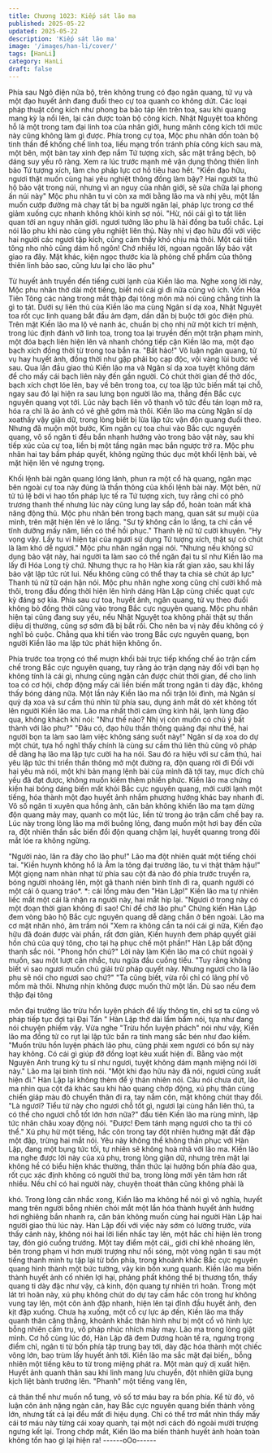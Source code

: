 ```yaml
---
title: Chương 1023: Kiếp sát lão ma
published: 2025-05-22
updated: 2025-05-22
description: 'Kiếp sát lão ma'
image: '/images/han-li/cover/'
tags: [HanLi]
category: HanLi
draft: false
---
```


Phía sau Ngô điện nửa bộ, trên không trung có đạo ngân quang,
tử vụ và một đạo huyết ảnh đang đuổi theo cự toa quanh co
không dứt.
Các loại pháp thuật công kích như phong ba bão táp lên trên toa,
sau khi quang mang kỳ lạ nổi lên, lại cản được toàn bộ công kích.
Nhật Nguyệt toa không hỗ là một trong tam đại linh toa của nhân
giới, hung mãnh công kích tới mức này cũng không làm gì được.
Phía trong cự toa, Mộc phu nhân dồn toàn bộ tinh thần để khống
chế linh toa, liều mạng trốn tránh phía công kích sau mà, một bên,
một bàn tay xinh đẹp nắm Tứ tượng xích, sắc mặt trắng bệch, bộ
dáng suy yếu rõ ràng.
Xem ra lúc trước mạnh mẽ vận dụng thông thiên linh bảo Tứ
tượng xích, làm cho pháp lực cơ hồ tiêu hao hết.
"Kiền đạo hữu, ngươi thật muốn cùng hai yêu nghiệt thông đồng
làm bậy? Hai người ta thủ hộ bảo vật trong núi, nhưng vì an nguy
của nhân giới, sẽ sửa chữa lại phong ấn núi này"
Mộc phu nhân tu vi còn xa mới bằng lão ma và nhị yêu, một lần
muốn cướp đường mà chạy tất bị ba người ngăn lại, pháp lực
trong cơ thể giảm xuống cực nhanh không khỏi kinh sợ nói.
"Hừ, nói cái gì to tát liên quan tới an nguy nhân giới. ngươi tưởng
lão phu là hài đồng ba tuổi chắc. Lại nói lão phu khi nào cùng yêu
nghiệt liên thủ. Này nhị vị đạo hữu đối với việc hai người các
ngươi tập kích, cũng cảm thấy khó chịu mà thôi. Một cái tiên tông
nho nhỏ cũng dám hồ ngôn! Chớ nhiều lời, ngoan ngoãn lấy bảo
vật giao ra đây. Mặt khác, kiện ngọc thước kia là phỏng chế phẩm
của thông thiên linh bảo sao, cũng lưu lại cho lão phu"

Từ huyết ảnh truyền đến tiếng cười lạnh của Kiền lão ma.
Nghe xong lời này, Mộc phu nhân thở dài một tiếng, biết nói cái gì
đi nữa cũng vô ích. Vốn Hóa Tiên Tông các nàng trong mắt thập
đại tông môn mà nói cũng chẳng tính là gì to tát.
Dưới sự liên thủ của Kiền lão ma cùng Ngân sí dạ xoa, Nhật
Nguyêt toa rốt cục linh quang bắt đầu ảm đạm, dần dần bị buộc
tới góc điện phủ.
Trên mặt Kiền lão ma lộ vẻ nanh ác, chuẩn bị cho nhị nữ một kích
trí mệnh, trong lúc định đánh vỡ linh toa, trong toa lại truyền đến
một trận phạm minh, một đóa bạch liên hiện lên và nhanh chóng
tiếp cận Kiền lão ma, một đạo bạch xích đồng thời từ trong toa
bắn ra.
"Bất hảo!" Vô luận ngân quang, tử vụ hay huyết ảnh, đồng thời
như gặp phải bọ cạp độc, vội vàng lùi bước về sau. Qua lần đầu
giao thủ Kiền lão ma và Ngân sí dạ xoa tuyệt không dám để cho
mấy cái bạch liên này đến gần người.
Có chút thời gian để thở dốc, bạch xích chợt lóe lên, bay về bên
trong toa, cự toa lập tức biến mất tại chỗ, ngay sau đó lại hiện ra
sau lưng bọn người lão ma, thẳng đến Bắc cực nguyên quang vọt
tới.
Lúc này bạch liên vô thanh vô tức đều tán loạn mở ra, hóa ra chỉ
là ảo ảnh có vẻ ghê gớm mà thôi.
Kiền lão ma cùng Ngân sí dạ xoathấy vậy giận dữ, trong lòng biết
bị lừa lập tức vận độn quang đuổi theo.
Nhưng đã muộn một bước, Kim ngân cự toa chui vào Bắc cực
nguyên quang, vô số ngân ti đều bắn nhanh hướng vào trong bảo
vật này, sau khi tiếp xúc của cự toa, liền bị một tầng ngân mạc
bắn ngược trở ra.
Mộc phu nhân hai tay bấm pháp quyết, không ngừng thúc dục
một khối lệnh bài, vẻ mặt hiện lên vẻ ngưng trọng.

Khối lệnh bài ngân quang lóng lánh, phun ra một cổ hà quang,
ngân mạc bên ngoài cự toa này đúng là thần thông của khối lệnh
bài này. Một bên, nữ tử tú lệ bởi vì hao tổn pháp lực tế ra Tứ
tượng xích, tuy rằng chỉ có phô trương thanh thế nhưng lúc này
cũng lung lay sắp đổ, hoàn toàn mất khả năng động thủ.
Mộc phu nhân bên trong bạch mang, quan sát sư muội của mình,
trên mặt hiện lên vẻ lo lắng.
"Sư tỷ không cần lo lắng, ta chỉ cần về tĩnh dưỡng mấy năm, liền
có thể hồi phục."
Thanh lệ nữ tử cười khuyên.
"Hy vọng vậy. Lấy tu vi hiện tại của ngươi sử dụng Tứ tượng xích,
thật sự có chút là làm khó dễ ngươi."
Mộc phu nhân ngần ngại nói.
"Nhưng nếu không sử dụng bảo vật này, hai người ta làm sao có
thể ngăn đại tu sĩ như Kiền lão ma lấy đi Hóa Long tỳ chứ. Nhưng
thực ra họ Hàn kia rất gian xảo, sau khi lấy bảo vật lập tức rút lui.
Nếu không cũng có thể thay ta chia sẻ chút áp lực"
Thanh tú nữ tữ oán hận nói.
Mộc phu nhân nghe xong cũng chỉ cười khổ mà thôi, trong đầu
đồng thời hiện lên hình dáng Hàn Lập cùng chiếc quạt cực kỳ
đáng sợ kia.
Phía sau cự toa, huyết ảnh, ngân quang, tử vụ theo đuổi không
bỏ đồng thời cũng vào trong Bắc cực nguyên quang.
Mộc phu nhân hiện tại cũng đang suy yếu, nếu Nhật Nguyệt toa
không phải thật sự thần diệu dị thường, cũng sợ sớm đã bị bắt
rồi. Cho nên ba vị này đều không có ý nghĩ bỏ cuộc.
Chẳng qua khi tiến vào trong Bắc cực nguyên quang, bọn người
Kiền lão ma lập tức phát hiện không ổn.

Phía trước toa trọng có thể mượn khối bài trực tiếp khống chế ảo
trận cấm chế trong Bắc cực nguyên quang, tuy rằng ảo trận dạng
này đối với bạn họ không tính là cái gì, nhưng cũng ngăn cản
được chút thời gian, để cho linh toa có cơ hội, chớp động mấy cái
liền biến mất trong ngân ti dày đặc, không thấy bóng dáng nữa.
Một lần này Kiền lão ma nổi trận lôi đình, mà Ngân sí quỷ dạ xoa
và sư cầm thú nhìn từ phía sau, dụng ánh mắt dò xét không tốt
lên người Kiền lão ma.
Lão ma nhất thời cảm ứng kinh hãi, lạnh lùng đảo qua, không
khách khí nói:
"Như thế nào? Nhị vị còn muốn có chủ ý bất thành với lão phu?"
"Đâu có, đạo hữu thần thông quảng đại như thế, hai người bọn ta
làm sao làm việc không sáng suốt này!"
Ngân sí dạ xoa do dự một chút, tựa hồ nghĩ thấy chính là cùng sư
cầm thú liên thủ cũng vô pháp dễ dàng hạ lão ma lập tực cười ha
ha nói. Sau đó ra hiệu với sư cầm thú, hai yêu lập tức thi triển
thần thông mở một đường ra, độn quang rời đi
Đối với hai yêu mà nói, một khi bản mạng lệnh bài của mình đã
tới tay, mục đích chủ yếu đã đạt được, không muốn kiếm thêm
phiền phức.
Kiền lão ma chứng kiến hai bóng dáng biến mất khỏi Bắc cực
nguyên quang, mới cười lạnh một tiếng, hóa thành một đạo huyết
ảnh nhắm phương hướng khác bay nhanh đi.
Vô số ngân ti xuyên qua hồng ảnh, căn bản không khiến lão ma
tạm dừng độn quang mảy may, quanh co một lúc, liền từ trong ảo
trận cấm chế bay ra.
Lúc này trong lòng lão ma mới buông lỏng, đang muốn một hơi
bay đến cửa ra, đột nhiên thần sắc biến đổi độn quang chậm lại,
huyết quanng trong đôi mắt lóe ra không ngừng.

"Người nào, lăn ra đây cho lão phu!"
Lão ma đột nhiên quát một tiếng chói tai.
"Kiền huynh không hổ là Âm la tông đại trưởng lão, tu vi thật thâm
hậu!"
Một giọng nam nhàn nhạt từ phía sau cột đá nào đó phía trước
truyền ra, bóng người nhoáng lên, một gã thanh niên bình tĩnh đi
ra, quanh người có một cái ô quang tráo*.
*: cái lồng màu đen
"Hàn Lập!"
Kiền lão ma tự nhiên liếc mắt một cái là nhận ra người này, hai
mắt híp lại.
"Ngươi ở trong này có một đoạn thời gian không đi sao! Chỉ để
chờ lão phu"
Chứng kiến Hàn Lập đem vòng bảo hộ Bắc cực nguyên quang dễ
dàng chắn ở bên ngoài. Lão ma cơ mặt nhăn nhó, âm trầm nói
"Xem ra không cần ta nói cái gì nữa, Kiền đạo hữu đã đoán được
vài phần, rất đơn giản, Kiền huynh đem pháp quyết giải hồn chú
của quý tông, cho tại hạ phục chế một phần!"
Hàn Lập bất động thanh sắc nói.
"Phong hồn chú?"
Lời này làm Kiền lão ma có chút ngoài ý muốn, sau một lượt cân
nhắc, tựu ngửa đầu cuồng tiếu.
"Tuy rằng không biết vì sao ngươi muốn chú giải trừ pháp quyết
này. Nhưng ngươi cho là lão phu sẽ nói cho ngươi sao chứ?"
"Ta cũng biết, vừa rồi chỉ có lãng phí võ mồm mà thôi. Nhưng nhịn
không được muốn thử một lần. Dù sao nếu đem thập đại tông

môn đại trưởng lão trừu hồn luyện phách để lấy thông tin, chỉ sợ
ta cũng vô pháp tiếp tục đợi tại Đại Tấn "
Hàn Lập thở dài lẩm bẩm nói, tựa như đang nói chuyện phiếm
vậy.
Vừa nghe "Trừu hồn luyện phách" nói như vậy, Kiền lão ma đồng
tử co rụt lại lập tức bắn ra tinh mang sắc bén như đao kiếm.
"Muốn trừu hồn luyện phách lão phu, cũng phải xem ngươi có bổn
sự này hay không. Có cái gì giúp đỡ đồng loạt kêu xuất hiện đi.
Bằng vào một Nguyên Anh trung kỳ tu sĩ như ngươi, tuyệt không
dám mạnh miệng nói lời này." Lão ma lại bình tĩnh nói.
"Một khi đạo hữu này đã nói, ngươi cũng xuất hiện đi."
Hàn Lập lại không thèm để ý thản nhiên nói.
Câu nói chưa dứt, lão ma nhìn qua cột đá khác sau khi hào quang
chớp động, xú phụ thân cùng chiến giáp màu đỏ chuyển thân đi
ra, tay nắm côn, mặt không chút thay đổi.
"Là ngươi? Tiểu tử này cho ngươi chỗ tốt gì, ngươi lại cùng hắn
liên thủ, ta có thể cho ngươi chỗ tốt lớn hơn nữa?"
đầu tiên Kiền lão ma rùng mình, lập tức nhãn châu xoay động nói.
"Được! Đem tánh mạng ngươi cho ta thì có thể."
Xú phụ hừ một tiếng, hắc côn trong tay đột nhiên hướng mặt đất
đập một đập, trừng hai mắt nói. Yêu này không thể không thần
phục với Hàn Lập, đang một bụng tức tối, tự nhiên sẽ không hoà
nhã với lão ma.
Kiền lão ma nghe được lời này của xú phụ, trong lòng giận dữ,
nhưng trên mặt lại không hề có biểu hiện khác thường, thần thức
lại hướng bốn phía đảo qua, rốt cục xác định không có người thứ
ba, trong lòng mới yên tâm hơn rất nhiều.
Nếu chỉ có hai người này, chuyện thoát thân cũng không phải là

khó.
Trong lòng cân nhắc xong, Kiền lão ma không hề nói gì vô nghĩa,
huyết mang trên người bỗng nhiên chói mắt một lần hóa thành
huyết ảnh hướng hơi nghiêng bắn nhanh ra, căn bản không muốn
cùng hai người Hàn Lập hai người giao thủ lúc này.
Hàn Lập đối với việc này sớm có lường trước, vừa thấy cảnh này,
không nói hai lời liền nhấc tay lên, một hắc chỉ hiện lên trong tay,
đón gió cuồng trướng.
Một tay điểm một cái,, giới chỉ khẽ nhoáng lên, bên trong phạm vi
hơn mười trượng như nổi sóng, một vòng ngân ti sau một tiếng
thanh minh tụ tập lại từ bốn phía, trong khoảnh khắc Bắc cực
nguyên quang hình thành một bức tường, vây kín bốn xung
quanh.
Kiền lão ma biến thành huyết ảnh cố nhiên lợi hại, phảng phất
không thể bị thương tổn, thấy quang ti dày đặc như vậy, cả kinh,
độn quang tự nhiên trì hoãn.
Trong một lát trì hoãn này, xú phụ không chút do dự tay cầm hắc
côn trong hư không vung tay lên, một côn ảnh đập nhanh, hiện
lên tại đỉnh đầu huyết ảnh, đen kịt đập xuống.
Chưa hạ xuống, một cổ cự lực áp đến, Kiền lão ma thấy quanh
thân căng thẳng, khoảnh khắc thân hình như bị một cổ vô hình
lực bỗng nhiên cấm trụ, vô pháp nhúc nhích mảy may.
Lão ma trong lòng giật mình.
Cơ hồ cùng lúc đó, Hàn Lập đã đem Dương hoàn tế ra, ngưng
trọng điểm chỉ, ngân ti từ bốn phía tập trung bay tới, dày đặc hóa
thành một chiếc võng lớn, bao trùm lấy huyết ảnh tới.
Kiền lão ma sắc mặt đại biến,, bỗng nhiên một tiếng kêu to từ
trong miệng phát ra. Một màn quỷ dị xuất hiện.
Huyết ảnh quanh thân sau khi linh mang lưu chuyển, đột nhiên
giữa bụng kịch liệt bành trướng lên. "Phanh" một tiếng vang lên,

cả thân thể như muốn nổ tung, vô số tơ máu bay ra bốn phía. Kể
từ đó, vô luận côn ảnh nặng ngàn cân, hay Bắc cực nguyên
quang biến thành võng lớn, nhưng tất cả lại đều mất đi hiệu dụng.
Chỉ có thể trơ mắt nhìn thấy mấy cái tơ máu này từng cái xoay
quanh, tại một nơi cách đó ngoài mười trượng ngưng kết lại.
Trong chớp mắt, Kiền lão ma biến thành huyết ảnh hoàn toàn
không tổn hao gì lại hiện ra!
------oOo------
